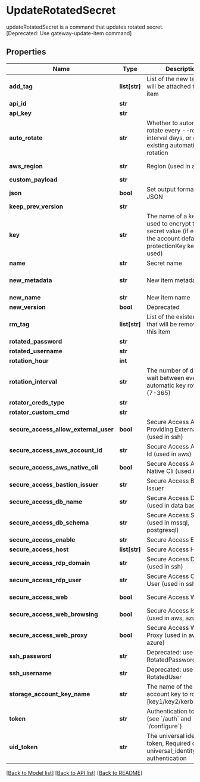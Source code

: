 # UpdateRotatedSecret

updateRotatedSecret is a command that updates rotated secret. [Deprecated: Use gateway-update-item command]
## Properties
Name | Type | Description | Notes
------------ | ------------- | ------------- | -------------
**add_tag** | **list[str]** | List of the new tags that will be attached to this item | [optional] 
**api_id** | **str** |  | [optional] 
**api_key** | **str** |  | [optional] 
**auto_rotate** | **str** | Whether to automatically rotate every --rotation-interval days, or disable existing automatic rotation | [optional] 
**aws_region** | **str** | Region (used in aws) | [optional] [default to 'us-east-2']
**custom_payload** | **str** |  | [optional] 
**json** | **bool** | Set output format to JSON | [optional] 
**keep_prev_version** | **str** |  | [optional] 
**key** | **str** | The name of a key that used to encrypt the secret value (if empty, the account default protectionKey key will be used) | [optional] 
**name** | **str** | Secret name | 
**new_metadata** | **str** | New item metadata | [optional] [default to 'default_metadata']
**new_name** | **str** | New item name | [optional] 
**new_version** | **bool** | Deprecated | [optional] 
**rm_tag** | **list[str]** | List of the existent tags that will be removed from this item | [optional] 
**rotated_password** | **str** |  | [optional] 
**rotated_username** | **str** |  | [optional] 
**rotation_hour** | **int** |  | [optional] 
**rotation_interval** | **str** | The number of days to wait between every automatic key rotation (7-365) | [optional] 
**rotator_creds_type** | **str** |  | [optional] 
**rotator_custom_cmd** | **str** |  | [optional] 
**secure_access_allow_external_user** | **bool** | Secure Access Allow Providing External User (used in ssh) | [optional] [default to False]
**secure_access_aws_account_id** | **str** | Secure Access Account Id (used in aws) | [optional] 
**secure_access_aws_native_cli** | **bool** | Secure Access Aws Native Cli (used in aws) | [optional] 
**secure_access_bastion_issuer** | **str** | Secure Access Bastion Issuer | [optional] 
**secure_access_db_name** | **str** | Secure Access DB Name (used in data bases) | [optional] 
**secure_access_db_schema** | **str** | Secure Access Schema (used in mssql, postgresql) | [optional] 
**secure_access_enable** | **str** | Secure Access Enabled | [optional] 
**secure_access_host** | **list[str]** | Secure Access Host | [optional] 
**secure_access_rdp_domain** | **str** | Secure Access Domain (used in ssh) | [optional] 
**secure_access_rdp_user** | **str** | Secure Access Override User (used in ssh) | [optional] 
**secure_access_web** | **bool** | Secure Access Web | [optional] [default to False]
**secure_access_web_browsing** | **bool** | Secure Access Isolated (used in aws, azure) | [optional] [default to False]
**secure_access_web_proxy** | **bool** | Secure Access Web Proxy (used in aws, azure) | [optional] [default to False]
**ssh_password** | **str** | Deprecated: use RotatedPassword | [optional] 
**ssh_username** | **str** | Deprecated: use RotatedUser | [optional] 
**storage_account_key_name** | **str** | The name of the storage account key to rotate [key1/key2/kerb1/kerb2] | [optional] 
**token** | **str** | Authentication token (see &#x60;/auth&#x60; and &#x60;/configure&#x60;) | [optional] 
**uid_token** | **str** | The universal identity token, Required only for universal_identity authentication | [optional] 

[[Back to Model list]](../README.md#documentation-for-models) [[Back to API list]](../README.md#documentation-for-api-endpoints) [[Back to README]](../README.md)


